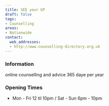```yaml
---
title: SEE your GP
draft: false
tags:
- Counselling
areas:
- Nationwide
contact:
  web_addresses:
  - http://www.counselling-directory.org.uk
---
```


### Information
online counselling and advice 365 daye per year

### Opening Times
* Mon - Fri 12 til 10pm / Sat - Sun 6pm - 10pm

